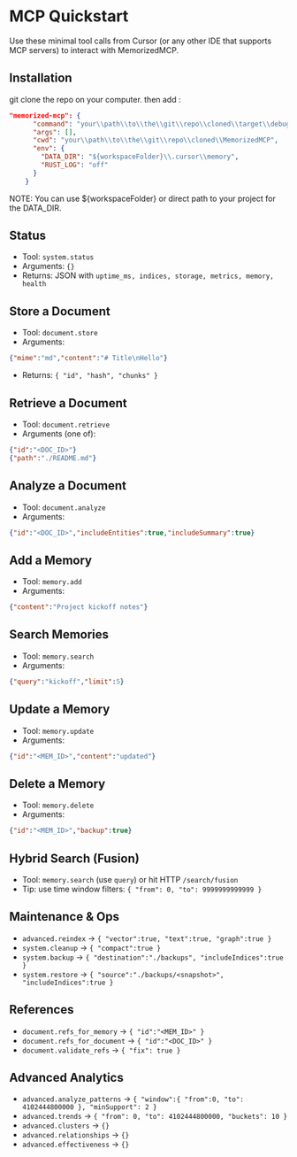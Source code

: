 # MCP Quickstart

Use these minimal tool calls from Cursor (or any other IDE that supports MCP servers) to interact with MemorizedMCP.

## Installation
git clone the repo on your computer.
then add :
```JSON
"memorized-mcp": {
      "command": "your\\path\\to\\the\\git\\repo\\cloned\\target\\debug\\memory_mcp_server.exe",
      "args": [],
      "cwd": "your\\path\\to\\the\\git\\repo\\cloned\\MemorizedMCP",
      "env": {
        "DATA_DIR": "${workspaceFolder}\\.cursor\\memory",
        "RUST_LOG": "off"
      }
    }
```
NOTE: You can use ${workspaceFolder} or direct path to your project for the DATA_DIR.

## Status
- Tool: `system.status`
- Arguments: `{}`
- Returns: JSON with `uptime_ms, indices, storage, metrics, memory, health`

## Store a Document
- Tool: `document.store`
- Arguments:
```json
{"mime":"md","content":"# Title\nHello"}
```
- Returns: `{ "id", "hash", "chunks" }`

## Retrieve a Document
- Tool: `document.retrieve`
- Arguments (one of):
```json
{"id":"<DOC_ID>"}
{"path":"./README.md"}
```

## Analyze a Document
- Tool: `document.analyze`
- Arguments:
```json
{"id":"<DOC_ID>","includeEntities":true,"includeSummary":true}
```

## Add a Memory
- Tool: `memory.add`
- Arguments:
```json
{"content":"Project kickoff notes"}
```

## Search Memories
- Tool: `memory.search`
- Arguments:
```json
{"query":"kickoff","limit":5}
```

## Update a Memory
- Tool: `memory.update`
- Arguments:
```json
{"id":"<MEM_ID>","content":"updated"}
```

## Delete a Memory
- Tool: `memory.delete`
- Arguments:
```json
{"id":"<MEM_ID>","backup":true}
```

## Hybrid Search (Fusion)
- Tool: `memory.search` (use `query`) or hit HTTP `/search/fusion`
- Tip: use time window filters: `{ "from": 0, "to": 9999999999999 }`

## Maintenance & Ops
- `advanced.reindex` → `{ "vector":true, "text":true, "graph":true }`
- `system.cleanup` → `{ "compact":true }`
- `system.backup` → `{ "destination":"./backups", "includeIndices":true }`
- `system.restore` → `{ "source":"./backups/<snapshot>", "includeIndices":true }`

## References
- `document.refs_for_memory` → `{ "id":"<MEM_ID>" }`
- `document.refs_for_document` → `{ "id":"<DOC_ID>" }`
- `document.validate_refs` → `{ "fix": true }`

## Advanced Analytics
- `advanced.analyze_patterns` → `{ "window":{ "from":0, "to": 4102444800000 }, "minSupport": 2 }`
- `advanced.trends` → `{ "from": 0, "to": 4102444800000, "buckets": 10 }`
- `advanced.clusters` → `{}`
- `advanced.relationships` → `{}`
- `advanced.effectiveness` → `{}`
